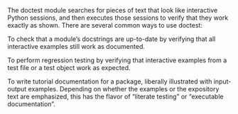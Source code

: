 The doctest module searches for pieces of text that look like interactive Python sessions, and then executes those sessions to verify that they work exactly as shown. There are several common ways to use doctest:

To check that a module’s docstrings are up-to-date by verifying that all interactive examples still work as documented.

To perform regression testing by verifying that interactive examples from a test file or a test object work as expected.

To write tutorial documentation for a package, liberally illustrated with input-output examples. Depending on whether the examples or the expository text are emphasized, this has the flavor of “literate testing” or “executable documentation”.
